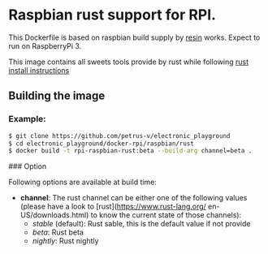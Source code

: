 # Raspbian rust support for RPI.

This Dockerfile is based on raspbian build supply by [resin](
https://hub.docker.com/r/resin/rpi-raspbian) works. Expect to run
on RaspberryPi 3.

This image contains all sweets tools provide by rust while following
[rust install instructions](https://www.rust-lang.org/en-US/downloads.html)

## Building the image

### Example:

```bash
$ git clone https://github.com/petrus-v/electronic_playground
$ cd electronic_playground/docker-rpi/raspbian/rust
$ docker build -t rpi-raspbian-rust:beta --build-arg channel=beta .
```

### Option

Following options are available at build time:

* **channel**: The rust channel can be either one of the following
  values (please have a look to [rust](https://www.rust-lang.org/
  en-US/downloads.html) to know the current state of those channels):
    * *stable* (default): Rust sable, this is the default value
      if not provide
    * *beta*: Rust beta
    * *nightly*: Rust nightly
